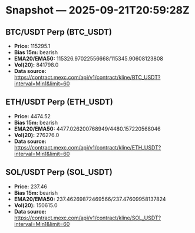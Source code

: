 # Snapshot — 2025-09-21T20:59:28Z

## BTC/USDT Perp (BTC_USDT)
- **Price:** 115295.1
- **Bias 15m:** bearish
- **EMA20/EMA50:** 115326.97022556668/115345.90608123808
- **Vol(20):** 841798.0
- **Data source:** https://contract.mexc.com/api/v1/contract/kline/BTC_USDT?interval=Min1&limit=60

## ETH/USDT Perp (ETH_USDT)
- **Price:** 4474.52
- **Bias 15m:** bearish
- **EMA20/EMA50:** 4477.026200768949/4480.157220568046
- **Vol(20):** 276276.0
- **Data source:** https://contract.mexc.com/api/v1/contract/kline/ETH_USDT?interval=Min1&limit=60

## SOL/USDT Perp (SOL_USDT)
- **Price:** 237.46
- **Bias 15m:** bearish
- **EMA20/EMA50:** 237.46269872469566/237.47609958137824
- **Vol(20):** 150615.0
- **Data source:** https://contract.mexc.com/api/v1/contract/kline/SOL_USDT?interval=Min1&limit=60

